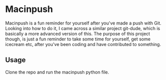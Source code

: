 # Macinpush

Macinpush is a fun reminder for yourself after you've made a push with Git. Looking into how to do it, I came across a similar project git-dude, which is basically a more advanced version of this. The purpose of this project though, is just a fun reminder to take some time for yourself, get some icecream etc, after you've been coding and have contributed to something.

## Usage

Clone the repo and run the macinpush python file.
